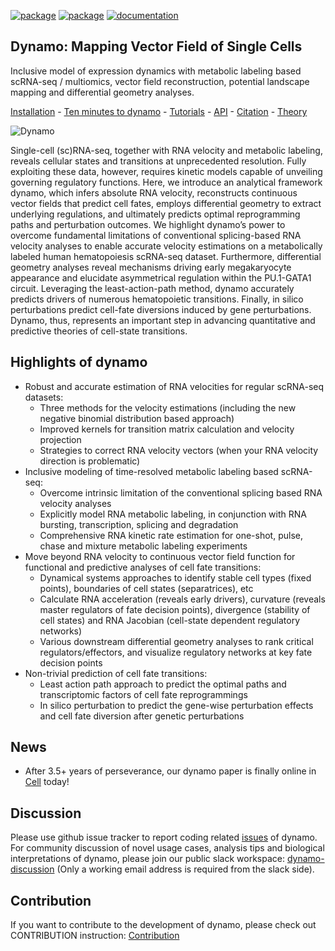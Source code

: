 [![package](https://github.com/aristoteleo/dynamo-release/workflows/Python%20package/badge.svg)](https://github.com/aristoteleo/dynamo-release/runs/950435412) [![package](https://github.com/aristoteleo/dynamo-release/workflows/Upload%20Python%20Package/badge.svg)](https://pypi.org/project/dynamo-release/) [![documentation](https://readthedocs.org/projects/dynamo-release/badge/?version=latest)](https://dynamo-release.readthedocs.io/en/latest/)
## **Dynamo**: Mapping Vector Field of Single Cells

Inclusive model of expression dynamics with metabolic labeling based scRNA-seq / multiomics, vector field reconstruction, potential landscape mapping and differential geometry analyses.

[Installation](https://dynamo-release.readthedocs.io/en/latest/ten_minutes_to_dynamo.html#how-to-install) - [Ten minutes to dynamo](https://dynamo-release.readthedocs.io/en/latest/ten_minutes_to_dynamo.html) - [Tutorials](https://dynamo-release.readthedocs.io/en/latest/notebooks/Differential_geometry.html) - [API](https://dynamo-release.readthedocs.io/en/latest/API.html) - [Citation](https://www.biorxiv.org/content/10.1101/696724v2) - [Theory](https://dynamo-release.readthedocs.io/en/latest/notebooks/Primer.html)

![Dynamo](https://user-images.githubusercontent.com/7456281/152110270-7ee1b0ed-1205-495d-9d65-59c7984d2fa2.png)

Single-cell (sc)RNA-seq, together with RNA velocity and metabolic labeling, reveals cellular states and transitions at unprecedented resolution. Fully exploiting these data, however, requires kinetic models capable of unveiling governing regulatory functions. Here, we introduce an analytical framework dynamo, which infers absolute RNA velocity, reconstructs continuous vector fields that predict cell fates, employs differential geometry to extract underlying regulations, and ultimately predicts optimal reprogramming paths and perturbation outcomes. We highlight dynamo’s power to overcome fundamental limitations of conventional splicing-based RNA velocity analyses to enable accurate velocity estimations on a metabolically labeled human hematopoiesis scRNA-seq dataset. Furthermore, differential geometry analyses reveal mechanisms driving early megakaryocyte appearance and elucidate asymmetrical regulation within the PU.1-GATA1 circuit. Leveraging the least-action-path method, dynamo accurately predicts drivers of numerous hematopoietic transitions. Finally, in silico perturbations predict cell-fate diversions induced by gene perturbations. Dynamo, thus, represents an important step in advancing quantitative and predictive theories of cell-state transitions.

## Highlights of dynamo
* Robust and accurate estimation of RNA velocities for regular scRNA-seq datasets:
    * Three methods for the velocity estimations (including the new negative binomial distribution based approach)
    * Improved kernels for transition matrix calculation and velocity projection 
    * Strategies to correct RNA velocity vectors (when your RNA velocity direction is problematic) 
* Inclusive modeling of time-resolved metabolic labeling based scRNA-seq:
    * Overcome intrinsic limitation of the conventional splicing based RNA velocity analyses
    * Explicitly model RNA metabolic labeling, in conjunction with RNA bursting, transcription, splicing and degradation
    * Comprehensive RNA kinetic rate estimation for one-shot, pulse, chase and mixture metabolic labeling experiments
* Move beyond RNA velocity to continuous vector field function for functional and predictive analyses of cell fate transitions:
    * Dynamical systems approaches to identify stable cell types (fixed points), boundaries of cell states (separatrices), etc
    * Calculate RNA acceleration (reveals early drivers), curvature (reveals master regulators of fate decision points), divergence (stability of cell states) and RNA Jacobian (cell-state dependent regulatory networks) 
    * Various downstream differential geometry analyses to rank critical regulators/effectors,  and visualize regulatory networks at key fate decision points    
* Non-trivial prediction of cell fate transitions:
    * Least action path approach to predict the optimal paths and transcriptomic factors of cell fate reprogrammings
    * In silico perturbation to predict the gene-wise perturbation effects and cell fate diversion after genetic perturbations

## News
* After 3.5+ years of perseverance, our dynamo paper is finally online in [Cell](https://www.sciencedirect.com/science/article/pii/S0092867421015774#tbl1) today!

## Discussion 
Please use github issue tracker to report coding related [issues](https://github.com/aristoteleo/dynamo-release/issues) of dynamo. For community discussion of novel usage cases, analysis tips and biological interpretations of dynamo, please join our public slack workspace: [dynamo-discussion](https://join.slack.com/t/dynamo-discussionhq/shared_invite/zt-itnzjdxs-PV~C3Hr9uOArHZcmv622Kg) (Only a working email address is required from the slack side).

## Contribution 
If you want to contribute to the development of dynamo, please check out CONTRIBUTION instruction: [Contribution](https://github.com/aristoteleo/dynamo-release/blob/master/CONTRIBUTING.md)
